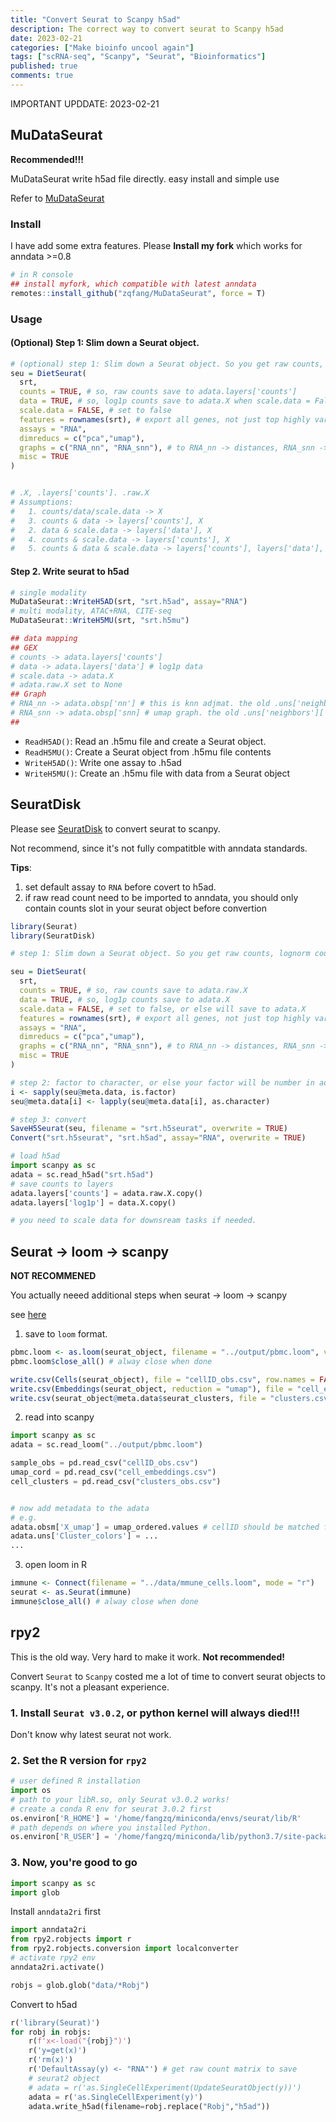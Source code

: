 ```yaml
---
title: "Convert Seurat to Scanpy h5ad"
description: The correct way to convert seurat to Scanpy h5ad
date: 2023-02-21
categories: ["Make bioinfo uncool again"]
tags: ["scRNA-seq", "Scanpy", "Seurat", "Bioinformatics"]
published: true
comments: true
---
```



IMPORTANT UPDDATE: 2023-02-21

## MuDataSeurat

**Recommended!!!**

MuDataSeurat write h5ad file directly. easy install and simple use

Refer to [MuDataSeurat](https://pmbio.github.io/MuDataSeurat/index.html)

### Install

I have add some extra features. Please **Install my fork** which works for anndata >=0.8
```R
# in R console
## install myfork, which compatible with latest anndata 
remotes::install_github("zqfang/MuDataSeurat", force = T)
```


### Usage

#### (Optional) Step 1: Slim down a Seurat object.
```R
# (optional) step 1: Slim down a Seurat object. So you get raw counts, lognorm counts
seu = DietSeurat(
  srt,
  counts = TRUE, # so, raw counts save to adata.layers['counts']
  data = TRUE, # so, log1p counts save to adata.X when scale.data = False, else adata.layers['data']
  scale.data = FALSE, # set to false
  features = rownames(srt), # export all genes, not just top highly variable genes
  assays = "RNA",
  dimreducs = c("pca","umap"),
  graphs = c("RNA_nn", "RNA_snn"), # to RNA_nn -> distances, RNA_snn -> connectivities
  misc = TRUE
)


# .X, .layers['counts']. .raw.X
# Assumptions:
#   1. counts/data/scale.data -> X
#   3. counts & data -> layers['counts'], X
#   2. data & scale.data -> layers['data'], X
#   4. counts & scale.data -> layers['counts'], X
#   5. counts & data & scale.data -> layers['counts'], layers['data'], X
```
#### Step 2. Write seurat to h5ad

```R
# single modality
MuDataSeurat::WriteH5AD(srt, "srt.h5ad", assay="RNA")
# multi modality, ATAC+RNA, CITE-seq 
MuDataSeurat::WriteH5MU(srt, "srt.h5mu")

## data mapping
## GEX
# counts -> adata.layers['counts']
# data -> adata.layers['data'] # log1p data
# scale.data -> adata.X
# adata.raw.X set to None
## Graph
# RNA_nn -> adata.obsp['nn'] # this is knn adjmat. the old .uns['neighbors']['distance']
# RNA_snn -> adata.obsp['snn] # umap graph. the old .uns['neighbors']['connectivies']
## 
```

- `ReadH5AD()`: Read an .h5mu file and create a Seurat object.
- `ReadH5MU()`: Create a Seurat object from .h5mu file contents
- `WriteH5AD()`: Write one assay to .h5ad
- `WriteH5MU()`: Create an .h5mu file with data from a Seurat object



## SeuratDisk

Please see [SeuratDisk](https://mojaveazure.github.io/seurat-disk/reference/Convert.html) to convert seurat to scanpy. 

Not recommend, since it's not fully compatitble with anndata standards.

**Tips**:
1. set default assay to `RNA` before covert to h5ad. 
2. if raw read count need to be imported to anndata, you should only contain counts slot in your seurat object before convertion 


```R
library(Seurat)
library(SeuratDisk)

# step 1: Slim down a Seurat object. So you get raw counts, lognorm counts

seu = DietSeurat(
  srt,
  counts = TRUE, # so, raw counts save to adata.raw.X 
  data = TRUE, # so, log1p counts save to adata.X
  scale.data = FALSE, # set to false, or else will save to adata.X
  features = rownames(srt), # export all genes, not just top highly variable genes
  assays = "RNA",
  dimreducs = c("pca","umap"),
  graphs = c("RNA_nn", "RNA_snn"), # to RNA_nn -> distances, RNA_snn -> connectivities
  misc = TRUE
)

# step 2: factor to character, or else your factor will be number in adata 
i <- sapply(seu@meta.data, is.factor)
seu@meta.data[i] <- lapply(seu@meta.data[i], as.character)

# step 3: convert 
SaveH5Seurat(seu, filename = "srt.h5seurat", overwrite = TRUE)
Convert("srt.h5seurat", "srt.h5ad", assay="RNA", overwrite = TRUE)
```

```python
# load h5ad
import scanpy as sc
adata = sc.read_h5ad("srt.h5ad")
# save counts to layers
adata.layers['counts'] = adata.raw.X.copy()
adata.layers['log1p'] = data.X.copy()

# you need to scale data for downsream tasks if needed.
```



## Seurat -> loom -> scanpy

**NOT RECOMMENED**


You actually neeed additional steps when seurat -> loom -> scanpy

see [here](https://github.com/basilkhuder/Seurat-to-RNA-Velocity)

1. save to `loom` format.
```R
pbmc.loom <- as.loom(seurat_object, filename = "../output/pbmc.loom", verbose = FALSE)
pbmc.loom$close_all() # alway close when done 

write.csv(Cells(seurat_object), file = "cellID_obs.csv", row.names = FALSE)
write.csv(Embeddings(seurat_object, reduction = "umap"), file = "cell_embeddings.csv")
write.csv(seurat_object@meta.data$seurat_clusters, file = "clusters.csv")

```
2. read into scanpy
```python
import scanpy as sc
adata = sc.read_loom("../output/pbmc.loom")

sample_obs = pd.read_csv("cellID_obs.csv")
umap_cord = pd.read_csv("cell_embeddings.csv")
cell_clusters = pd.read_csv("clusters_obs.csv")


# now add metadata to the adata 
# e.g.
adata.obsm['X_umap'] = umap_ordered.values # cellID should be matched first
adata.uns['Cluster_colors'] = ...
...
```

3. open loom in R
```R
immune <- Connect(filename = "../data/mmune_cells.loom", mode = "r")
seurat <- as.Seurat(immune)
immune$close_all() # alway close when done 
```


## rpy2
This is the old way. Very hard to make it work. **Not recommended!**

Convert `Seurat` to `Scanpy` costed me a lot of time to convert seurat objects to scanpy. It's not a pleasant experience.  

### 1. Install `Seurat v3.0.2`, or python kernel will always died!!!
Don't know why latest seurat not work.

### 2. Set the R version for `rpy2`
```python
# user defined R installation
import os
# path to your libR.so, only Seurat v3.0.2 works! 
# create a conda R env for seurat 3.0.2 first
os.environ['R_HOME'] = '/home/fangzq/miniconda/envs/seurat/lib/R' 
# path depends on where you installed Python.
os.environ['R_USER'] = '/home/fangzq/miniconda/lib/python3.7/site-packages/rpy2' 
```
### 3. Now, you're good to go
```python
import scanpy as sc
import glob
```

Install `anndata2ri` first
```python
import anndata2ri
from rpy2.robjects import r
from rpy2.robjects.conversion import localconverter
# activate rpy2 env
anndata2ri.activate()
```
```python
robjs = glob.glob("data/*Robj")
```
Convert to h5ad

```python
r('library(Seurat)')
for robj in robjs:
    r(f'x<-load("{robj}")')
    r('y=get(x)')
    r('rm(x)')
    r('DefaultAssay(y) <- "RNA"') # get raw count matrix to save
    # seurat2 object
    # adata = r('as.SingleCellExperiment(UpdateSeuratObject(y))')
    adata = r('as.SingleCellExperiment(y)')
    adata.write_h5ad(filename=robj.replace("Robj","h5ad"))
```



